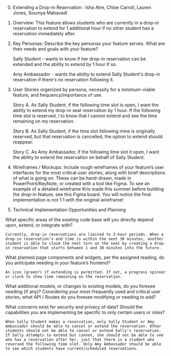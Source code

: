 0. Extending a Drop-in Reservation : Isha Atre, Chloe Carroll, Lauren Jones, Soumya Mahavadi

1. Overview: This feature allows students who are currently in a drop-in reservation to extend for 1 additional hour if no other student has a reservation immediately after.

2. Key Personas: Describe the key personas your feature serves. What are their needs and goals with your feature?

   Sally Student - wants to know if her drop-in reservation can be extended and the ability to extend by 1 hour if so.

   Amy Ambassador - wants the ability to extend Sally Student's drop-in reservation if there's no reservation following it.

3. User Stories organized by persona, necessity for a minimum-viable feature, and frequency/importance of use.

   Story A.
   As Sally Student, if the following time slot is open, I want the ability to extend my drop-in seat reservation by 1 hour. If the following time slot is reserved, I to know that I cannot extend and see the time remaining on my reservation.

   Story B.
   As Sally Student, if the time slot following mine is originally reserved, but that reservation is cancelled, the option to extend should reappear.

   Story C.
   As Amy Ambassador, if the following time slot it open, I want the ability to extend the reservation on behalf of Sally Student.

4. Wireframes / Mockups: Include rough wireframes of your feature’s user interfaces for the most critical user stories, along with brief descriptions of what is going on. These can be hand-drawn, made in PowerPoint/KeyNote, or created with a tool like Figma. To see an example of a detailed wireframe Kris made this summer before building the drop-in feature, see this Figma board. You will notice the final implementation is not 1:1 with the original wireframe!

5. Technical Implementation Opportunities and Planning

What specific areas of the existing code base will you directly depend upon, extend, or integrate with?

    Currently, drop-in reservations are limited to 2-hour periods. When a drop-in reservation’s end time is within the next 30 minutes, another student is able to claim the next turn on the seat by creating a drop-in reservation that starts between 1 and 30 minutes into the future.

What planned page components and widgets, per the assigned reading, do you anticipate needing in your feature’s frontend?

    An icon (green?) if extending is permitted. If not, a progress spinner or clock to show time remaining on the reservation.

What additional models, or changes to existing models, do you foresee needing (if any)?
Considering your most-frequently used and critical user stories, what API / Routes do you foresee modifying or needing to add?

What concerns exist for security and privacy of data? Should the capabilities you are implementing be specific to only certain users or roles?

    When Sally Student makes a reservation, only Sally Student or Amy Ambassador should be able to cancel or extend the reservation. Other students should not be able to cancel or extend Sally's reservation. If Sally attempts to extend but cannot, she should not be able to see who has a reservation after her, just that there is a student who reserved the following time slot. Only Amy Ambassador should be able to see which students have current/scheduled reservations.
